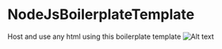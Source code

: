 # NodeJsBoilerplateTemplate
Host and use any html using this boilerplate template
![Alt text](/screenshot.jpg?raw=true "Screenshot")

